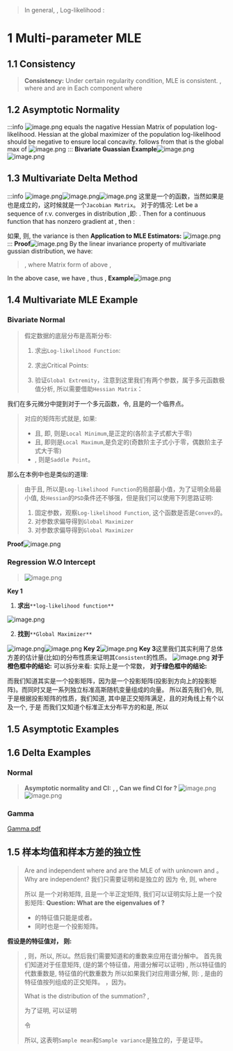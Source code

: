 > In general, , 
> Log-likelihood : 

# 1 Multi-parameter MLE
## 1.1 Consistency
> **Consistency:**
> Under certain regularity condition, MLE is consistent.
> , where and are in 
> Each component where 


## 1.2 Asymptotic Normality 
:::info
![image.png](./Multivariate_Parametric_Models.assets/20230302_1226435549.png)
equals the nagative Hessian Matrix of population log-likelihood. Hessian at the global maximizer of the population log-likelihood should be negative to ensure local concavity.
follows from that is the global max of 
![image.png](./Multivariate_Parametric_Models.assets/20230302_1226435877.png)
:::
**Bivariate Guassian Example**![image.png](./Multivariate_Parametric_Models.assets/20230302_1226432569.png)![image.png](./Multivariate_Parametric_Models.assets/20230302_1226432137.png)


## 1.3 Multivariate Delta Method
:::info
![image.png](./Multivariate_Parametric_Models.assets/20230302_1226435721.png)![image.png](./Multivariate_Parametric_Models.assets/20230302_1226432682.png)![image.png](./Multivariate_Parametric_Models.assets/20230302_1226444580.png)
这里是一个的函数，当然如果是也是成立的，这时候就是一个`Jacobian Matrix`。
对于的情况:
Let be a sequence of r.v. converges in distribution ,即:
 .
Then for a continuous function that has nonzero gradient at , then :

如果, 则, the variance is then 
**Application to MLE Estimators:**
![image.png](./Multivariate_Parametric_Models.assets/20230302_1226443300.png)
:::
**Proof**![image.png](./Multivariate_Parametric_Models.assets/20230302_1226446157.png)
By the linear invariance property of multivariate gussian distribution, we have:
> , where 
> Matrix form of above , 

In the above case, we have , 
thus , 
**Example**![image.png](./Multivariate_Parametric_Models.assets/20230302_1226446307.png)

## 1.4 Multivariate MLE Example
### Bivariate Normal
> 假定数据的底层分布是高斯分布:
> 1. 求出`Log-likelihood Function`:
> 
> 
> 2. 求出Critical Points:
> 
> 
> 3. 验证`Global Extremity`，注意到这里我们有两个参数，属于多元函数极值分析, 所以需要借助`Hessian Matrix`：
> 
我们在多元微分中提到对于一个多元函数，令, 且是的一个临界点。
> 对应的矩阵形式就是, 如果:
>    - 且, 即, 则是`Local Minimum`,是正定的(各阶主子式都大于零)
>    - 且,  即则是`Local Maximum`,是负定的(奇数阶主子式小于零，偶数阶主子式大于零)
>    - , 则是`Saddle Point`。
> 
那么在本例中也是类似的道理:
> 
> 
> 由于且, 所以是`Log-likelihood Function`的局部最小值，为了证明全局最小值, 处`Hessian`的`PSD`条件还不够强，但是我们可以使用下列思路证明:
> 1. 固定参数，观察`Log-likelihood Function`, 这个函数是否是`Convex`的。
> 2. 对参数求偏导得到`Global Maximizer`
> 3. 对参数求偏导得到`Global Maximizer`

**Proof**![image.png](./Multivariate_Parametric_Models.assets/20230302_1226447655.png)


### Regression W.O Intercept
> ![image.png](./Multivariate_Parametric_Models.assets/20230302_1226445645.png)

**Key 1**
1. **求出**`**log-likelihood function**`

![image.png](./Multivariate_Parametric_Models.assets/20230302_1226444027.png)

2. **找到**`**Global Maximizer**`

![image.png](./Multivariate_Parametric_Models.assets/20230302_1226448681.png)![image.png](./Multivariate_Parametric_Models.assets/20230302_1226448446.png)
**Key 2**![image.png](./Multivariate_Parametric_Models.assets/20230302_1226453185.png)
**Key 3**这里我们其实利用了总体方差的估计量(比如)的分布性质来证明其`Consistent`的性质。
![image.png](./Multivariate_Parametric_Models.assets/20230302_1226454076.png)
**对于橙色框中的结论:**
可以拆分来看:
实际上是一个常数，
**对于绿色框中的结论:**

而我们知道其实是一个投影矩阵，因为是一个投影矩阵(投影到方向上的投影矩阵)。而同时又是一系列独立标准高斯随机变量组成的向量。
所以首先我们令, 则, 于是根据投影矩阵的性质，我们知道, 其中是正交矩阵满足，且的对角线上有个以及一个, 于是
而我们又知道个标准正太分布平方的和是, 所以



## 1.5 Asymptotic Examples



## 1.6 Delta Examples
### Normal
> **Asymptotic normality and CI:**
> **, , Can we find CI for ?**
> ![image.png](./Multivariate_Parametric_Models.assets/20230302_1226457296.png)![image.png](./Multivariate_Parametric_Models.assets/20230302_1226454633.png)



### Gamma
[Gamma.pdf](https://www.yuque.com/attachments/yuque/0/2022/pdf/12393765/1667047570674-1a805520-1293-44a3-92a3-40c2acf9b32a.pdf)



## 1.5 样本均值和样本方差的独立性
> Are and  independent where and are the MLE of with unknown and 。 
> Why are independent?
> 我们只需要证明和是独立的
> 因为
> 令, 
> 则, where 
> 
> 所以
> 是一个对称矩阵, 且是一个半正定矩阵, 我们可以证明实际上是一个投影矩阵:
> **Question: What are the eigenvalues of ?**
> 
> - 的特征值只能是或者。
> - 同时也是一个投影矩阵。
> 
**假设是的特征值对， 则:**
> , 则，所以, 所以。然后我们需要知道和的重数来应用在谱分解中。
> 首先我们知道对于任意矩阵, (是的第个特征值，用谱分解可以证明)
>  , 所以特征值的代数重数是, 特征值的代数重数为
> 所以如果我们对应用谱分解, 则:
> , 是由的特征值按列组成的正交矩阵。 ，因为。
> 
> What is the distribution of the summation?
> , 
> 
> 为了证明, 可以证明
> 
> 令
> 
> 所以, 这表明`Sample mean`和`Sample variance`是独立的，于是证毕。

 
